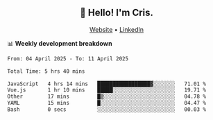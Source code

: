 
<h2 align="center">👋 Hello! I'm Cris.</h2>
<p align="center">
  <a href="https://www.criscunas.dev">Website</a> •
  <a href="https://www.linkedin.com/in/cristophercunas/">LinkedIn</a> 
</p>


📊 **Weekly development breakdown**
<!--START_SECTION:waka-->

```txt
From: 04 April 2025 - To: 11 April 2025

Total Time: 5 hrs 40 mins

JavaScript   4 hrs 14 mins   █████████████████▓░░░░░░░   71.01 %
Vue.js       1 hr 10 mins    █████░░░░░░░░░░░░░░░░░░░░   19.71 %
Other        17 mins         █▒░░░░░░░░░░░░░░░░░░░░░░░   04.78 %
YAML         15 mins         █░░░░░░░░░░░░░░░░░░░░░░░░   04.47 %
Bash         0 secs          ░░░░░░░░░░░░░░░░░░░░░░░░░   00.03 %
```

<!--END_SECTION:waka-->
